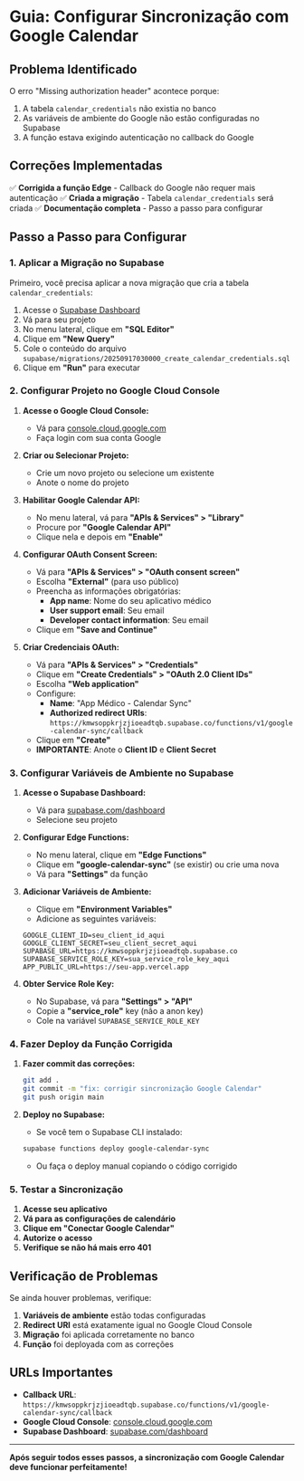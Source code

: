 # Guia: Configurar Sincronização com Google Calendar

## Problema Identificado

O erro "Missing authorization header" acontece porque:
1. A tabela `calendar_credentials` não existia no banco
2. As variáveis de ambiente do Google não estão configuradas no Supabase
3. A função estava exigindo autenticação no callback do Google

## Correções Implementadas

✅ **Corrigida a função Edge** - Callback do Google não requer mais autenticação
✅ **Criada a migração** - Tabela `calendar_credentials` será criada
✅ **Documentação completa** - Passo a passo para configurar

## Passo a Passo para Configurar

### 1. Aplicar a Migração no Supabase

Primeiro, você precisa aplicar a nova migração que cria a tabela `calendar_credentials`:

1. Acesse o [Supabase Dashboard](https://supabase.com/dashboard)
2. Vá para seu projeto
3. No menu lateral, clique em **"SQL Editor"**
4. Clique em **"New Query"**
5. Cole o conteúdo do arquivo `supabase/migrations/20250917030000_create_calendar_credentials.sql`
6. Clique em **"Run"** para executar

### 2. Configurar Projeto no Google Cloud Console

1. **Acesse o Google Cloud Console:**
   - Vá para [console.cloud.google.com](https://console.cloud.google.com)
   - Faça login com sua conta Google

2. **Criar ou Selecionar Projeto:**
   - Crie um novo projeto ou selecione um existente
   - Anote o nome do projeto

3. **Habilitar Google Calendar API:**
   - No menu lateral, vá para **"APIs & Services" > "Library"**
   - Procure por **"Google Calendar API"**
   - Clique nela e depois em **"Enable"**

4. **Configurar OAuth Consent Screen:**
   - Vá para **"APIs & Services" > "OAuth consent screen"**
   - Escolha **"External"** (para uso público)
   - Preencha as informações obrigatórias:
     - **App name**: Nome do seu aplicativo médico
     - **User support email**: Seu email
     - **Developer contact information**: Seu email
   - Clique em **"Save and Continue"**

5. **Criar Credenciais OAuth:**
   - Vá para **"APIs & Services" > "Credentials"**
   - Clique em **"Create Credentials" > "OAuth 2.0 Client IDs"**
   - Escolha **"Web application"**
   - Configure:
     - **Name**: "App Médico - Calendar Sync"
     - **Authorized redirect URIs**: `https://kmwsoppkrjzjioeadtqb.supabase.co/functions/v1/google-calendar-sync/callback`
   - Clique em **"Create"**
   - **IMPORTANTE**: Anote o **Client ID** e **Client Secret**

### 3. Configurar Variáveis de Ambiente no Supabase

1. **Acesse o Supabase Dashboard:**
   - Vá para [supabase.com/dashboard](https://supabase.com/dashboard)
   - Selecione seu projeto

2. **Configurar Edge Functions:**
   - No menu lateral, clique em **"Edge Functions"**
   - Clique em **"google-calendar-sync"** (se existir) ou crie uma nova
   - Vá para **"Settings"** da função

3. **Adicionar Variáveis de Ambiente:**
   - Clique em **"Environment Variables"**
   - Adicione as seguintes variáveis:

   ```
   GOOGLE_CLIENT_ID=seu_client_id_aqui
   GOOGLE_CLIENT_SECRET=seu_client_secret_aqui
   SUPABASE_URL=https://kmwsoppkrjzjioeadtqb.supabase.co
   SUPABASE_SERVICE_ROLE_KEY=sua_service_role_key_aqui
   APP_PUBLIC_URL=https://seu-app.vercel.app
   ```

4. **Obter Service Role Key:**
   - No Supabase, vá para **"Settings" > "API"**
   - Copie a **"service_role"** key (não a anon key)
   - Cole na variável `SUPABASE_SERVICE_ROLE_KEY`

### 4. Fazer Deploy da Função Corrigida

1. **Fazer commit das correções:**
   ```bash
   git add .
   git commit -m "fix: corrigir sincronização Google Calendar"
   git push origin main
   ```

2. **Deploy no Supabase:**
   - Se você tem o Supabase CLI instalado:
   ```bash
   supabase functions deploy google-calendar-sync
   ```
   - Ou faça o deploy manual copiando o código corrigido

### 5. Testar a Sincronização

1. **Acesse seu aplicativo**
2. **Vá para as configurações de calendário**
3. **Clique em "Conectar Google Calendar"**
4. **Autorize o acesso**
5. **Verifique se não há mais erro 401**

## Verificação de Problemas

Se ainda houver problemas, verifique:

1. **Variáveis de ambiente** estão todas configuradas
2. **Redirect URI** está exatamente igual no Google Cloud Console
3. **Migração** foi aplicada corretamente no banco
4. **Função** foi deployada com as correções

## URLs Importantes

- **Callback URL**: `https://kmwsoppkrjzjioeadtqb.supabase.co/functions/v1/google-calendar-sync/callback`
- **Google Cloud Console**: [console.cloud.google.com](https://console.cloud.google.com)
- **Supabase Dashboard**: [supabase.com/dashboard](https://supabase.com/dashboard)

---

**Após seguir todos esses passos, a sincronização com Google Calendar deve funcionar perfeitamente!**
